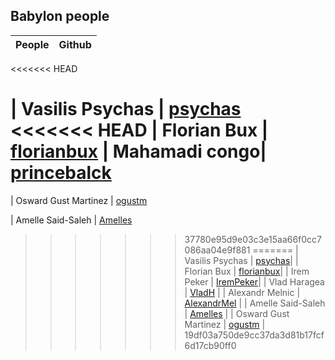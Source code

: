 ## Babylon people

| People        | Github        |
| ------------- |:-------------:| 
<<<<<<< HEAD

| Vasilis Psychas | [psychas](https://github.com/psychas/)
<<<<<<< HEAD
| Florian Bux | [florianbux](https://github.com/florianbux/)
| Mahamadi congo| [princebalck](https://github.com/princeblack/)
=======
 
| Osward Gust Martinez | [ogustm](https://github.com/ogustm/)

| Amelle Said-Saleh | [Amelles](https://github.com/Amelles/)

>>>>>>> 37780e95d9e03c3e15aa66f0cc7086aa04e9f881
=======
| Vasilis Psychas | [psychas](https://github.com/psychas/)|
| Florian Bux | [florianbux](https://github.com/florianbux/)|
| Irem Peker | [IremPeker](https://github.com/psychas/)|
| Vlad Haragea | [VladH](https://github.com/vladharagea) |
| Alexandr Melnic | [AlexandrMel](https://github.com/AlexandrMel) |
| Amelle Said-Saleh | [Amelles](https://github.com/Amelles/) |
| Osward Gust Martinez | [ogustm](https://github.com/ogustm/) |
>>>>>>> 19df03a750de9cc37da3d81b17fcf6d17cb90ff0
